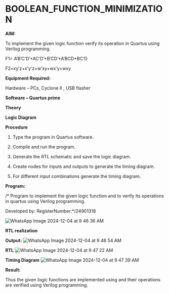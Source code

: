 # BOOLEAN_FUNCTION_MINIMIZATION

**AIM:**

To implement the given logic function verify its operation in Quartus using Verilog programming.

F1= A’B’C’D’+AC’D’+B’CD’+A’BCD+BC’D 

F2=xy’z+x’y’z+w’xy+wx’y+wxy

**Equipment Required:**

Hardware – PCs, Cyclone II , USB flasher

**Software – Quartus prime**

**Theory**

**Logic Diagram**

**Procedure**

1.	Type the program in Quartus software.

2.	Compile and run the program.

3.	Generate the RTL schematic and save the logic diagram.

4.	Create nodes for inputs and outputs to generate the timing diagram.

5.	For different input combinations generate the timing diagram.


**Program:**

/* Program to implement the given logic function and to verify its operations in quartus using Verilog programming. 

Developed by: RegisterNumber:*/24901318

![WhatsApp Image 2024-12-04 at 9 46 36 AM](https://github.com/user-attachments/assets/07379431-71c2-4d60-a3a0-31758413ad63)

**RTL realization**

**Output:**
![WhatsApp Image 2024-12-04 at 9 46 54 AM](https://github.com/user-attachments/assets/61915f65-15b5-4e78-a3ab-9337e4c875c1)

**RTL**
![WhatsApp Image 2024-12-04 at 9 47 22 AM](https://github.com/user-attachments/assets/df8ff74d-36ac-4e7f-9831-f8832356ad85)

**Timing Diagram**
![WhatsApp Image 2024-12-04 at 9 47 39 AM](https://github.com/user-attachments/assets/de0c77d9-eb75-4175-a8b4-f219967d0a62)

**Result:**

Thus the given logic functions are implemented using and their operations are verified using Verilog programming.


